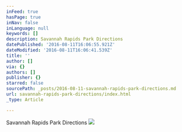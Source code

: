 ```yaml
---
inFeed: true
hasPage: true
inNav: false
inLanguage: null
keywords: []
description: Savannah Rapids Park Directions
datePublished: '2016-08-11T16:06:55.921Z'
dateModified: '2016-08-11T16:06:41.539Z'
title: ''
author: []
via: {}
authors: []
publisher: {}
starred: false
sourcePath: _posts/2016-08-11-savannah-rapids-park-directions.md
url: savannah-rapids-park-directions/index.html
_type: Article

---
```

Savannah Rapids Park Directions
![](https://the-grid-user-content.s3-us-west-2.amazonaws.com/5f0dfd3d-45d3-4cd3-8032-6db7791e977f.png)